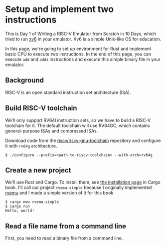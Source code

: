 # Setup and implement two instructions

This is Day 1 of Writing a RISC-V Emulator from Scratch in 10 Days, which tried to run [xv6](https://github.com/mit-pdos/xv6-riscv) in your emulator. Xv6 is a simple Unix-like OS for education.

In this page, we're going to set up environment for Rust and implement basic CPU to execute two instructions. In the end of this page, you can execute `add` and `addi` instructions and execute this simple binary file in your emulator.

## Background

RISC-V is an open standard instruction set architecture \(ISA\).

## Build RISC-V toolchain

We'll only support RV64I instruction sets, so we have to build a RISC-V toolchain for it. The default toolchain will use RV64GC, which contains general-purpose ISAs and compressed ISAs. 

Download code from the [riscv/riscv-gnu-toolchain](https://github.com/riscv/riscv-gnu-toolchain) repository and configure it with `rv64g` architecture.

```text
$ ./configure --prefix=<path-to-riscv-toolchain> --with-arch=rv64g
```

## Create a new project

We'll use Rust and Cargo. To install them, see [the installation page](https://doc.rust-lang.org/cargo/getting-started/installation.html) in Cargo book. I'll call our project `rvemu-simple` because I originally implemented [rvemu](https://github.com/d0iasm/rvemu) and I made a simple version of it for this book.

```text
$ cargo new rvemu-simple
$ cargo run
Hello, world!
```

## Read a file name from a command line

First, you need to read a binary file from a command line.

